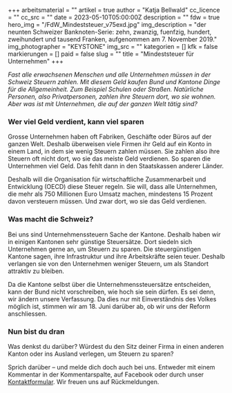 +++
arbeitsmaterial = ""
artikel = true
author = "Katja Bellwald"
cc_licence = ""
cc_src = ""
date = 2023-05-10T05:00:00Z
description = ""
fdw = true
hero_img = "/FdW_Mindeststeuer_v75exd.jpg"
img_description = "der neunten Schweizer Banknoten-Serie: zehn, zwanzig, fuenfzig, hundert, zweihundert und tausend Franken, aufgenommen am 7. November 2019."
img_photographer = "KEYSTONE"
img_src = ""
kategorien = []
kfk = false
markierungen = []
paid = false
slug = ""
title = "Mindeststeuer für Unternehmen"
+++

_Fast alle erwachsenen Menschen und alle Unternehmen müssen in der Schweiz Steuern zahlen. Mit diesem Geld kaufen Bund und Kantone Dinge für die Allgemeinheit. Zum Beispiel Schulen oder Straßen. Natürliche Personen, also Privatpersonen, zahlen ihre Steuern dort, wo sie wohnen. Aber was ist mit Unternehmen, die auf der ganzen Welt tätig sind?_

### Wer viel Geld verdient, kann viel sparen

Grosse Unternehmen haben oft Fabriken, Geschäfte oder Büros auf der ganzen Welt. Deshalb überweisen viele Firmen ihr Geld auf ein Konto in einem Land, in dem sie wenig Steuern zahlen müssen. Sie zahlen also ihre Steuern oft nicht dort, wo sie das meiste Geld verdienen. So sparen die Unternehmen viel Geld. Das fehlt dann in den Staatskassen anderer Länder.

Deshalb will die Organisation für wirtschaftliche Zusammenarbeit und Entwicklung (OECD) diese Steuer regeln. Sie will, dass alle Unternehmen, die mehr als 750 Millionen Euro Umsatz machen, mindestens 15 Prozent davon versteuern müssen.
Und zwar dort, wo sie das Geld verdienen.

### Was macht die Schweiz?

Bei uns sind Unternehmenssteuern Sache der Kantone. Deshalb haben wir in einigen Kantonen sehr günstige Steuersätze. Dort siedeln sich Unternehmen gerne an, um Steuern zu sparen. Die steuergünstigen Kantone sagen, ihre Infrastruktur und ihre Arbeitskräfte seien teuer. Deshalb verlangen sie von den Unternehmen weniger Steuern, um als Standort attraktiv zu bleiben.

Da die Kantone selbst über die Unternehmenssteuersätze entscheiden, kann der Bund nicht vorschreiben, wie hoch sie sein dürfen. Es sei denn, wir ändern unsere Verfassung. Da dies nur mit Einverständnis des Volkes möglich ist, stimmen wir am 18. Juni darüber ab, ob wir uns der Reform anschliessen.

### Nun bist du dran

Was denkst du darüber? Würdest du den Sitz deiner Firma in einen anderen Kanton oder ins Ausland verlegen, um Steuern zu sparen?

Sprich darüber – und melde dich doch auch bei uns. Entweder mit einem Kommentar in der Kommentarspalte, auf Facebook oder durch unser [Kontaktformular](https://www.chinderzytig.ch/kontakt/). Wir freuen uns auf Rückmeldungen.
